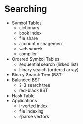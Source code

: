 Searching
=========

- Symbol Tables
  - dictionary
  - book index
  - file share
  - account management
  - web search
  - compiler
- Ordered Symbol Tables
  - sequential search (linked list)
  - binary search (ordered array)
- Binary Search Tree (BST)
- Balanced BST
  - 2-3 search tree
  - red-black BST
- Hash Table
- Applications
  - inverted index
  - file indexing
  - sparse vectors
